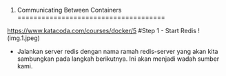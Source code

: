 1.	Communicating Between Containers
=====================================

<https://www.katacoda.com/courses/docker/5>
#Step 1 - Start Redis
!(img.1.jpeg)
- Jalankan server redis dengan nama ramah redis-server yang akan kita sambungkan pada langkah berikutnya. Ini akan menjadi wadah sumber kami.
